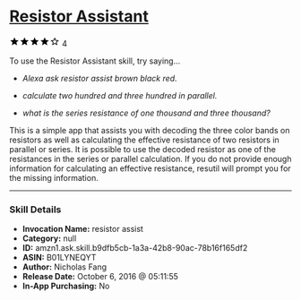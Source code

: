 # [Resistor Assistant](http://alexa.amazon.com/#skills/amzn1.ask.skill.b9dfb5cb-1a3a-42b8-90ac-78b16f165df2)
![4 stars](../../images/ic_star_black_18dp_1x.png)![4 stars](../../images/ic_star_black_18dp_1x.png)![4 stars](../../images/ic_star_black_18dp_1x.png)![4 stars](../../images/ic_star_black_18dp_1x.png)![4 stars](../../images/ic_star_border_black_18dp_1x.png) 4

To use the Resistor Assistant skill, try saying...

* *Alexa ask resistor assist brown black red.*

* *calculate two hundred and three hundred in parallel.*

* *what is the series resistance of one thousand and three thousand?*

This is a simple app that assists you with decoding the three color bands on resistors as well as calculating the effective resistance of two resistors in parallel or series.  It is possible to use the decoded resistor as one of the resistances in the series or parallel calculation.  If you do not provide enough information for calculating an effective resistance, resutil will prompt you for the missing information.

***

### Skill Details

* **Invocation Name:** resistor assist
* **Category:** null
* **ID:** amzn1.ask.skill.b9dfb5cb-1a3a-42b8-90ac-78b16f165df2
* **ASIN:** B01LYNEQYT
* **Author:** Nicholas Fang
* **Release Date:** October 6, 2016 @ 05:11:55
* **In-App Purchasing:** No
